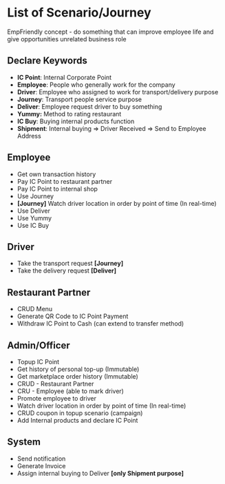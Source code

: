 # List of Scenario/Journey

EmpFriendly concept - do something that can improve employee life and give opportunities unrelated business role

## Declare Keywords

- **IC Point**: Internal Corporate Point
- **Employee**: People who generally work for the company
- **Driver**: Employee who assigned to work for transport/delivery purpose
- **Journey**: Transport people service purpose
- **Deliver**: Employee request driver to buy something
- **Yummy:** Method to rating restaurant
- **IC Buy**: Buying internal products function
- **Shipment**: Internal buying => Driver Received => Send to Employee Address

## Employee

- Get own transaction history
- Pay IC Point to restaurant partner
- Pay IC Point to internal shop
- Use Journey
- **[Journey]** Watch driver location in order by point of time (In real-time)
- Use Deliver
- Use Yummy
- Use IC Buy

## Driver

- Take the transport request **[Journey]**
- Take the delivery request **[Deliver]**

## Restaurant Partner

- CRUD Menu
- Generate QR Code to IC Point Payment
- Withdraw IC Point to Cash (can extend to transfer method)

## Admin/Officer

- Topup IC Point
- Get history of personal top-up (Immutable)
- Get marketplace order history (Immutable)
- CRUD - Restaurant Partner
- CRU - Employee (able to mark driver)
- Promote employee to driver
- Watch driver location in order by point of time (In real-time)
- CRUD coupon in topup scenario (campaign)
- Add Internal products and declare IC Point

## System

- Send notification
- Generate Invoice
- Assign internal buying to Deliver **[only Shipment purpose]**
